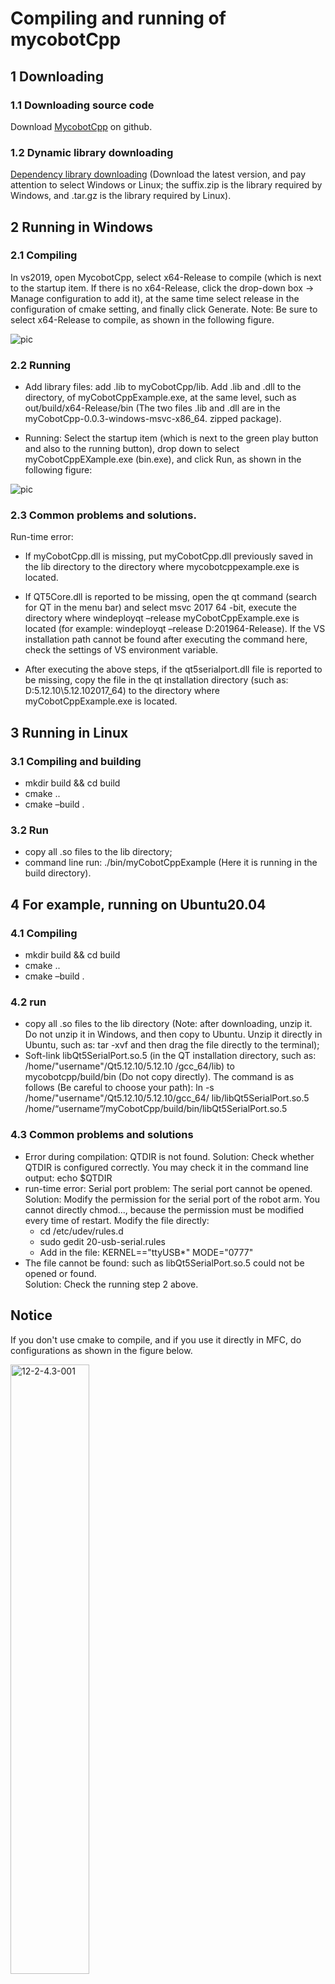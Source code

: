 # Compiling and running of mycobotCpp
## 1 Downloading
### 1.1 Downloading source code
Download [MycobotCpp](https://github.com/elephantrobotics/myCobotCpp/) on github.

### 1.2 Dynamic library downloading
[Dependency library downloading](https://github.com/elephantrobotics/myCobotCpp/tags) (Download the latest version, and pay attention to select Windows or Linux; the suffix.zip is the library required by Windows, and .tar.gz is the library required by Linux).

## 2 Running in Windows
### 2.1 Compiling
In vs2019, open MycobotCpp, select x64-Release to compile (which is next to the startup item. If there is no x64-Release, click the drop-down box -> Manage configuration to add it), at the same time select release in the configuration of cmake setting, and finally click Generate. Note: Be sure to select x64-Release to compile, as shown in the following figure.

![pic](../resourse/12-ApplicationBaseCPlus/12.2/12-2-2.1-001.gif)

### 2.2 Running 
- Add library files: add .lib to myCobotCpp/lib. Add .lib and .dll to the directory, of myCobotCppExample.exe, at the same level, such as out/build/x64-Release/bin (The two files .lib and .dll are in the myCobotCpp-0.0.3-windows-msvc-x86_64. zipped package).

- Running: Select the startup item (which is next to the green play button and also to the running button), drop down to select myCobotCppEXample.exe (bin.exe), and click Run, as shown in the following figure: 

![pic](../resourse/12-ApplicationBaseCPlus/12.2/12-2-2.1-002.gif)

### 2.3 Common problems and solutions. 
Run-time error: 

- If myCobotCpp.dll is missing, put myCobotCpp.dll previously saved in the lib directory to the directory where mycobotcppexample.exe is located.

- If QT5Core.dll is reported to be missing, open the qt command (search for QT in the menu bar) and select msvc 2017 64 -bit, execute the directory where windeployqt –release myCobotCppExample.exe is located (for example: windeployqt –release D:201964-Release). If the VS installation path cannot be found after executing the command here, check the settings of VS environment variable. 

- After executing the above steps, if the qt5serialport.dll file is reported to be missing, copy the file in the qt installation directory (such as: D:5.12.10\5.12.102017_64) to the directory where myCobotCppExample.exe is located.

## 3 Running in Linux
### 3.1 Compiling and building
- mkdir build && cd build<br>
- cmake ..<br> 
- cmake –build .<br>

### 3.2 Run 
- copy all .so files to the lib directory;<br>
- command line run: ./bin/myCobotCppExample (Here it is running in the build directory).<br>

## 4 For example, running on Ubuntu20.04
### 4.1 Compiling
- mkdir build && cd build<br>
- cmake ..<br> 
- cmake –build .<br>
### 4.2 run 
- copy all .so files to the lib directory (Note: after downloading, unzip it. Do not unzip it in Windows, and then copy to Ubuntu. Unzip it directly in Ubuntu, such as: tar -xvf and then drag the file directly to the terminal);<br>
- Soft-link libQt5SerialPort.so.5 (in the QT installation directory, such as: /home/"username"/Qt5.12.10/5.12.10 /gcc_64/lib) to mycobotcpp/build/bin (Do not copy directly). The command is as follows (Be careful to choose your path): ln -s /home/"username"/Qt5.12.10/5.12.10/gcc_64/ lib/libQt5SerialPort.so.5 /home/“username”/myCobotCpp/build/bin/libQt5SerialPort.so.5 
### 4.3 Common problems and solutions 
- Error during compilation: QTDIR is not found. Solution: Check whether QTDIR is configured correctly. You may check it in the command line output: echo $QTDIR<br>
- run-time error: Serial port problem: The serial port cannot be opened. Solution: Modify the permission for the serial port of the robot arm. You cannot directly chmod..., because the permission must be modified every time of restart. Modify the file directly: <br>
  - cd /etc/udev/rules.d<br> 
  - sudo gedit 20-usb-serial.rules<br> 
  - Add in the file: KERNEL=="ttyUSB*" MODE="0777"<br> 
- The file cannot be found: such as libQt5SerialPort.so.5 could not be opened or found. <br>Solution: Check the running step 2 above.<br>
## Notice
If you don't use cmake to compile, and if you use it directly in MFC, do configurations as shown in the figure below. <br>

<img src="../resourse/12-ApplicationBaseCPlus/12.2/12-2-4.3-001.png" alt="12-2-4.3-001" width="50%"><br>
<img src="../resourse/12-ApplicationBaseCPlus/12.2/12-2-4.3-002.png" alt="12-2-4.3-002" width="50%"><br>